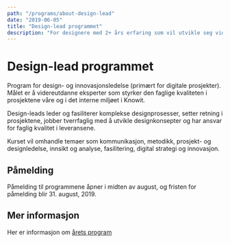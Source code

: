 ```yaml
---
path: "/programs/about-design-lead"
date: "2019-06-05"
title: "Design-lead programmet"
description: "For designere med 2+ års erfaring som vil utvikle seg videre for å ta større ansvar i leveranser, strategiarbeid og ledelse."
---
```


# Design-lead programmet

Program for design- og innovasjonsledelse (primært for digitale prosjekter). Målet er å videreutdanne eksperter som styrker den faglige kvaliteten i prosjektene våre og i det interne miljøet i Knowit. 

Design-leads leder og fasiliterer komplekse designprosesser, setter retning i prosjektene, jobber tverrfaglig med å utvikle designkonsepter og har ansvar for faglig kvalitet i leveransene. 

Kurset vil omhandle temaer som kommunikasjon, metodikk, prosjekt- og designledelse, innsikt og analyse, fasilitering, digital strategi og innovasjon.

## Påmelding

Påmelding til programmene åpner i midten av august, og fristen for påmelding blir 31. august, 2019. 

## Mer informasjon

Her er informasjon om [årets program](/programs/design-lead)
